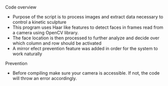 Code overview

+ Purpose of the script is to process images and extract data necessary to control a kinetic sculpture
+ This program uses Haar like features to detect faces in frames read from a camera using OpenCV library.
+ The face location is then processed to further analyze and decide over which column and row should be activated
+ A mirror efect prevention feature was added in order for the system to work naturally

Prevention

+ Before compiling make sure your camera is accessible. If not, the code will throw an error accordingly.
